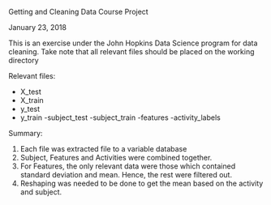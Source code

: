 Getting and Cleaning Data Course Project

January 23, 2018

This is an exercise under the John Hopkins Data Science program for data cleaning. Take note that all relevant files should be placed on the working directory

Relevant files:
- X_test
- X_train
- y_test
- y_train
-subject_test
-subject_train
-features
-activity_labels


Summary:
1. Each file was extracted file to a variable database
2. Subject, Features and Activities were combined together.
3. For Features, the only relevant data were those which contained standard deviation and mean. Hence, the rest were filtered out.
4. Reshaping was needed to be done to get the mean based on the activity and subject.
